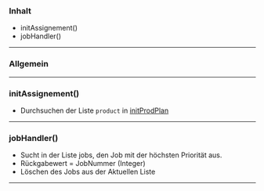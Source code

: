 ### Inhalt ###
- initAssignement()
- jobHandler()


----------
### Allgemein ###



----------

### initAssignement() ###

- Durchsuchen der Liste `product` in [initProdPlan](initProdPlan())

----------

### jobHandler() ###

- Sucht in der Liste jobs, den Job mit der höchsten Priorität aus.
- Rückgabewert = JobNummer (Integer)
- Löschen des Jobs aus der Aktuellen Liste

----------